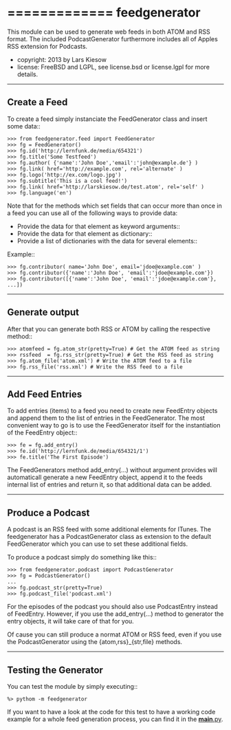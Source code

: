 =============
feedgenerator
=============

This module can be used to generate web feeds in both ATOM and RSS format.
The included PodcastGenerator furthermore includes all of Apples RSS
extension for Podcasts.

- copyright: 2013 by Lars Kiesow
- license: FreeBSD and LGPL, see license.bsd or license.lgpl for more details.


-------------
Create a Feed
-------------

To create a feed simply instanciate the FeedGenerator class and insert some
data::

	>>> from feedgenerator.feed import FeedGenerator
	>>> fg = FeedGenerator()
	>>> fg.id('http://lernfunk.de/media/654321')
	>>> fg.title('Some Testfeed')
	>>> fg.author( {'name':'John Doe','email':'john@example.de'} )
	>>> fg.link( href='http://example.com', rel='alternate' )
	>>> fg.logo('http://ex.com/logo.jpg')
	>>> fg.subtitle('This is a cool feed!')
	>>> fg.link( href='http://larskiesow.de/test.atom', rel='self' )
	>>> fg.language('en')

Note that for the methods which set fields that can occur more than once in
a feed you can use all of the following ways to provide data:

- Provide the data for that element as keyword arguments::
- Provide the data for that element as dictionary::
- Provide a list of dictionaries with the data for several elements::

Example::

	>>> fg.contributor( name='John Doe', email='jdoe@example.com' )
	>>> fg.contributor({'name':'John Doe', 'email':'jdoe@example.com'})
	>>> fg.contributor([{'name':'John Doe', 'email':'jdoe@example.com'}, ...])

---------------
Generate output
---------------

After that you can generate both RSS or ATOM by calling the respective method::

	>>> atomfeed = fg.atom_str(pretty=True) # Get the ATOM feed as string
	>>> rssfeed  = fg.rss_str(pretty=True) # Get the RSS feed as string
	>>> fg.atom_file('atom.xml') # Write the ATOM feed to a file
	>>> fg.rss_file('rss.xml') # Write the RSS feed to a file


----------------
Add Feed Entries
----------------

To add entries (items) to a feed you need to create new FeedEntry objects
and append them to the list of entries in the FeedGenerator. The most
convenient way to go is to use the FeedGenerator itself for the
instantiation of the FeedEntry object::

	>>> fe = fg.add_entry()
	>>> fe.id('http://lernfunk.de/media/654321/1')
	>>> fe.title('The First Episode')

The FeedGenerators method add_entry(...) without argument provides will
automaticall generate a new FeedEntry object, append it to the feeds
internal list of entries and return it, so that additional data can be
added.

-----------------
Produce a Podcast
-----------------

A podcast is an RSS feed with some additional elements for ITunes. The
feedgenerator has a PodcastGenerator class as extension to the default
FeedGenerator which you can use to set these additional fields.

To produce a podcast simply do something like this::

	>>> from feedgenerator.podcast import PodcastGenerator
	>>> fg = PodcastGenerator()
	...
	>>> fg.podcast_str(pretty=True)
	>>> fg.podcast_file('podcast.xml')

For the episodes of the podcast you should also use PodcastEntry instead of
FeedEntry. However, if you use the add_entry(...) method to generator the
entry objects, it will take care of that for you.

Of cause you can still produce a normat ATOM or RSS feed, even if you use
the PodcastGenerator using the {atom,rss}_{str,file} methods.

---------------------
Testing the Generator
---------------------

You can test the module by simply executing::

	%> pythom -m feedgenerator 

If you want to have a look at the code for this test to have a working code
example for a whole feed generation process, you can find it in the
[__main__.py](https://github.com/lkiesow/pyFeedGenerator/blob/master/feedgenerator/__main__.py#L36).
